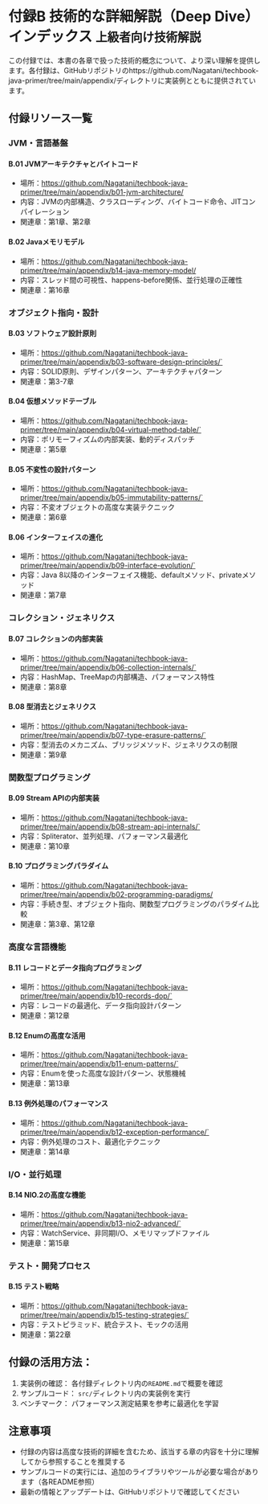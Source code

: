 # <b>付録B</b> <span>技術的な詳細解説（Deep Dive）インデックス</span> <small>上級者向け技術解説</small>

この付録では、本書の各章で扱った技術的概念について、より深い理解を提供します。各付録は、GitHubリポジトリのhttps://github.com/Nagatani/techbook-java-primer/tree/main/appendix/ディレクトリに実装例とともに提供されています。

## 付録リソース一覧

### JVM・言語基盤

#### B.01 JVMアーキテクチャとバイトコード
- 場所：https://github.com/Nagatani/techbook-java-primer/tree/main/appendix/b01-jvm-architecture/
- 内容：JVMの内部構造、クラスローディング、バイトコード命令、JITコンパイレーション
- 関連章：第1章、第2章

#### B.02 Javaメモリモデル
- 場所：https://github.com/Nagatani/techbook-java-primer/tree/main/appendix/b14-java-memory-model/
- 内容：スレッド間の可視性、happens-before関係、並行処理の正確性
- 関連章：第16章

### オブジェクト指向・設計

#### B.03 ソフトウェア設計原則
- 場所：https://github.com/Nagatani/techbook-java-primer/tree/main/appendix/b03-software-design-principles/`
- 内容：SOLID原則、デザインパターン、アーキテクチャパターン
- 関連章：第3-7章

#### B.04 仮想メソッドテーブル
- 場所：https://github.com/Nagatani/techbook-java-primer/tree/main/appendix/b04-virtual-method-table/`
- 内容：ポリモーフィズムの内部実装、動的ディスパッチ
- 関連章：第5章

#### B.05 不変性の設計パターン
- 場所：https://github.com/Nagatani/techbook-java-primer/tree/main/appendix/b05-immutability-patterns/`
- 内容：不変オブジェクトの高度な実装テクニック
- 関連章：第6章

#### B.06 インターフェイスの進化
- 場所：https://github.com/Nagatani/techbook-java-primer/tree/main/appendix/b09-interface-evolution/`
- 内容：Java 8以降のインターフェイス機能、defaultメソッド、privateメソッド
- 関連章：第7章

### コレクション・ジェネリクス

#### B.07 コレクションの内部実装
- 場所：https://github.com/Nagatani/techbook-java-primer/tree/main/appendix/b06-collection-internals/`
- 内容：HashMap、TreeMapの内部構造、パフォーマンス特性
- 関連章：第8章

#### B.08 型消去とジェネリクス
- 場所：https://github.com/Nagatani/techbook-java-primer/tree/main/appendix/b07-type-erasure-patterns/`
- 内容：型消去のメカニズム、ブリッジメソッド、ジェネリクスの制限
- 関連章：第9章

### 関数型プログラミング

#### B.09 Stream APIの内部実装
- 場所：https://github.com/Nagatani/techbook-java-primer/tree/main/appendix/b08-stream-api-internals/`
- 内容：Spliterator、並列処理、パフォーマンス最適化
- 関連章：第10章

#### B.10 プログラミングパラダイム
- 場所：https://github.com/Nagatani/techbook-java-primer/tree/main/appendix/b02-programming-paradigms/
- 内容：手続き型、オブジェクト指向、関数型プログラミングのパラダイム比較
- 関連章：第3章、第12章

### 高度な言語機能

#### B.11 レコードとデータ指向プログラミング
- 場所：https://github.com/Nagatani/techbook-java-primer/tree/main/appendix/b10-records-dop/`
- 内容：レコードの最適化、データ指向設計パターン
- 関連章：第12章

#### B.12 Enumの高度な活用
- 場所：https://github.com/Nagatani/techbook-java-primer/tree/main/appendix/b11-enum-patterns/`
- 内容：Enumを使った高度な設計パターン、状態機械
- 関連章：第13章

#### B.13 例外処理のパフォーマンス
- 場所：https://github.com/Nagatani/techbook-java-primer/tree/main/appendix/b12-exception-performance/`
- 内容：例外処理のコスト、最適化テクニック
- 関連章：第14章

### I/O・並行処理

#### B.14 NIO.2の高度な機能
- 場所：https://github.com/Nagatani/techbook-java-primer/tree/main/appendix/b13-nio2-advanced/`
- 内容：WatchService、非同期I/O、メモリマップドファイル
- 関連章：第15章


### テスト・開発プロセス

#### B.15 テスト戦略
- 場所：https://github.com/Nagatani/techbook-java-primer/tree/main/appendix/b15-testing-strategies/`
- 内容：テストピラミッド、統合テスト、モックの活用
- 関連章：第22章

## 付録の活用方法：

1. 実装例の確認： 各付録ディレクトリ内の`README.md`で概要を確認
2. サンプルコード： `src/`ディレクトリ内の実装例を実行
3. ベンチマーク： パフォーマンス測定結果を参考に最適化を学習

## 注意事項

- 付録の内容は高度な技術的詳細を含むため、該当する章の内容を十分に理解してから参照することを推奨する
- サンプルコードの実行には、追加のライブラリやツールが必要な場合があります（各README参照）
- 最新の情報とアップデートは、GitHubリポジトリで確認してください